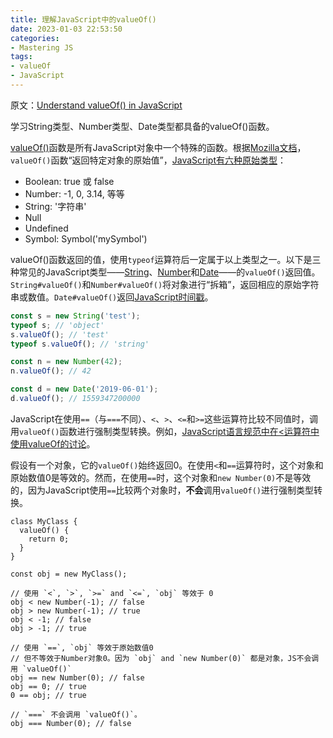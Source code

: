 ```yaml
---
title: 理解JavaScript中的valueOf()
date: 2023-01-03 22:53:50
categories:
- Mastering JS
tags:
- valueOf
- JavaScript
---
```


原文：[Understand valueOf() in JavaScript](https://masteringjs.io/tutorials/fundamentals/valueof)

学习String类型、Number类型、Date类型都具备的valueOf()函数。

<!-- more -->

[valueOf()](https://www.w3schools.com/jsref/jsref_valueof_string.asp)函数是所有JavaScript对象中一个特殊的函数。根据[Mozilla文档](https://developer.mozilla.org/en-US/docs/Web/JavaScript/Reference/Global_Objects/Object/valueOf)，`valueOf()`函数“返回特定对象的原始值”，[JavaScript有六种原始类型](https://codeburst.io/javascript-data-types-explained-347555cd2d4d)：

* Boolean: true 或 false
* Number: -1, 0, 3.14, 等等
* String: '字符串'
* Null
* Undefined
* Symbol: Symbol('mySymbol')

valueOf()函数返回的值，使用`typeof`运算符后一定属于以上类型之一。以下是三种常见的JavaScript类型——[String](https://developer.mozilla.org/en-US/docs/Web/JavaScript/Reference/Global_Objects/String/valueOf)、[Number](https://developer.mozilla.org/en-US/docs/Web/JavaScript/Reference/Global_Objects/Number/valueOf)和[Date](https://developer.mozilla.org/en-US/docs/Web/JavaScript/Reference/Global_Objects/Date/valueOf)——的`valueOf()`返回值。`String#valueOf()`和`Number#valueOf()`将对象进行“拆箱”，返回相应的原始字符串或数值。`Date#valueOf()`返回[JavaScript时间戳](https://masteringjs.io/tutorials/fundamentals/timestamps)。

```javascript
const s = new String('test');
typeof s; // 'object'
s.valueOf(); // 'test'
typeof s.valueOf(); // 'string'

const n = new Number(42);
n.valueOf(); // 42

const d = new Date('2019-06-01');
d.valueOf(); // 1559347200000
```

JavaScript在使用`==`（与`===`不同）、`<`、`>`、`<=`和`>=`这些运算符比较不同值时，调用`valueOf()`函数进行强制类型转换。例如，[JavaScript语言规范中在<运算符中使用valueOf的讨论](https://tc39.github.io/ecma262/#sec-abstract-relational-comparison)。

假设有一个对象，它的`valueOf()`始终返回0。在使用`<`和`==`运算符时，这个对象和原始数值0是等效的。然而，在使用`==`时，这个对象和`new Number(0)`不是等效的，因为JavaScript使用`==`比较两个对象时，**不会**调用`valueOf()`进行强制类型转换。

```
class MyClass {
  valueOf() {
    return 0;
  }
}

const obj = new MyClass();

// 使用 `<`, `>`, `>=` and `<=`, `obj` 等效于 0
obj < new Number(-1); // false
obj > new Number(-1); // true
obj < -1; // false
obj > -1; // true

// 使用 `==`, `obj` 等效于原始数值0
// 但不等效于Number对象0。因为 `obj` and `new Number(0)` 都是对象，JS不会调用 `valueOf()`
obj == new Number(0); // false
obj == 0; // true
0 == obj; // true

// `===` 不会调用 `valueOf()`。
obj === Number(0); // false
```